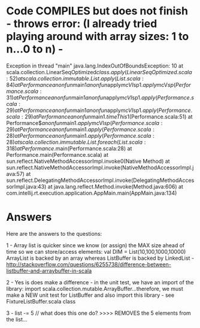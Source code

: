 # Code COMPILES but does not finish - throws error: (I already tried playing around with array sizes: 1 to n...0 to n) -

Exception in thread "main" java.lang.IndexOutOfBoundsException: 10
	at scala.collection.LinearSeqOptimized$class.apply(LinearSeqOptimized.scala:52)
	at scala.collection.immutable.List.apply(List.scala:84)
	at Performance$$anonfun$main$1$$anonfun$apply$mcVI$sp$1.apply$mcV$sp(Performance.scala:31)
	at Performance$$anonfun$main$1$$anonfun$apply$mcVI$sp$1.apply(Performance.scala:29)
	at Performance$$anonfun$main$1$$anonfun$apply$mcVI$sp$1.apply(Performance.scala:29)
	at Performance$$anonfun$main$1.timeThis$1(Performance.scala:51)
	at Performance$$anonfun$main$1.apply$mcVI$sp(Performance.scala:29)
	at Performance$$anonfun$main$1.apply(Performance.scala:28)
	at Performance$$anonfun$main$1.apply(Performance.scala:28)
	at scala.collection.immutable.List.foreach(List.scala:318)
	at Performance$.main(Performance.scala:28)
	at Performance.main(Performance.scala)
	at sun.reflect.NativeMethodAccessorImpl.invoke0(Native Method)
	at sun.reflect.NativeMethodAccessorImpl.invoke(NativeMethodAccessorImpl.java:57)
	at sun.reflect.DelegatingMethodAccessorImpl.invoke(DelegatingMethodAccessorImpl.java:43)
	at java.lang.reflect.Method.invoke(Method.java:606)
	at com.intellij.rt.execution.application.AppMain.main(AppMain.java:134)


# Answers

Here are the answers to the questions:

1 - Array list is quicker since we know (or assign) the MAX size ahead of time so we can store/access elements:  val DIM = List(10,100,1000,10000)
 ArrayList is backed by an array whereas ListBuffer is backed by LinkedList - http://stackoverflow.com/questions/6255738/difference-between-listbuffer-and-arraybuffer-in-scala


2 - Yes is does make a difference - in the unit test, we have an import of the library: import scala.collection.mutable.ArrayBuffer...therefore, we must make a NEW unit test for ListBuffer
 and also import this library - see FixtureListBuffer.scala class

3 - list -= 5 // what does this one do? >>>>  REMOVES the 5 elements from the list...